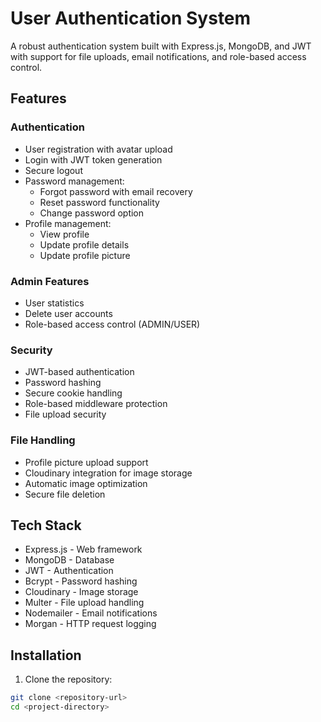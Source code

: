 # User Authentication System

A robust authentication system built with Express.js, MongoDB, and JWT with support for file uploads, email notifications, and role-based access control.

## Features

### Authentication
- User registration with avatar upload
- Login with JWT token generation
- Secure logout
- Password management:
  - Forgot password with email recovery
  - Reset password functionality
  - Change password option
- Profile management:
  - View profile
  - Update profile details
  - Update profile picture

### Admin Features
- User statistics
- Delete user accounts
- Role-based access control (ADMIN/USER)

### Security
- JWT-based authentication
- Password hashing
- Secure cookie handling
- Role-based middleware protection
- File upload security

### File Handling
- Profile picture upload support
- Cloudinary integration for image storage
- Automatic image optimization
- Secure file deletion

## Tech Stack

- Express.js - Web framework
- MongoDB - Database
- JWT - Authentication
- Bcrypt - Password hashing
- Cloudinary - Image storage
- Multer - File upload handling
- Nodemailer - Email notifications
- Morgan - HTTP request logging

## Installation

1. Clone the repository:
```bash
git clone <repository-url>
cd <project-directory>